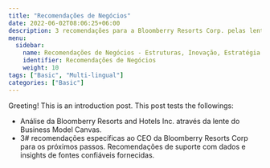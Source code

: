 ```yaml
---
title: "Recomendações de Negócios"
date: 2022-06-02T08:06:25+06:00
description: 3 recomendações para a Bloomberry Resorts Corp. pelas lentes do modelo de negócios Canva, Blue Ocean Strategy Business e visão geral do setor
menu:
  sidebar:
    name: Recomendações de Negócios - Estruturas, Inovação, Estratégia e Estatísticas.
    identifier: Recomendações de Negócios
    weight: 10
tags: ["Basic", "Multi-lingual"]
categories: ["Basic"]
---
```


Greeting! This is an introduction post. This post tests the followings:

- Análise da Bloomberry Resorts and Hotels Inc. através da lente do Business Model Canvas.
- 3# recomendações específicas ao CEO da Bloomberry Resorts Corp para os próximos passos. Recomendações de suporte com dados e insights de fontes confiáveis fornecidas.


